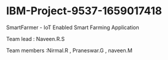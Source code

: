 # IBM-Project-9537-1659017418

SmartFarmer - IoT Enabled Smart Farming Application

Team lead : Naveen.R.S

Team members :Nirmal.R , Praneswar.G , naveen.M


